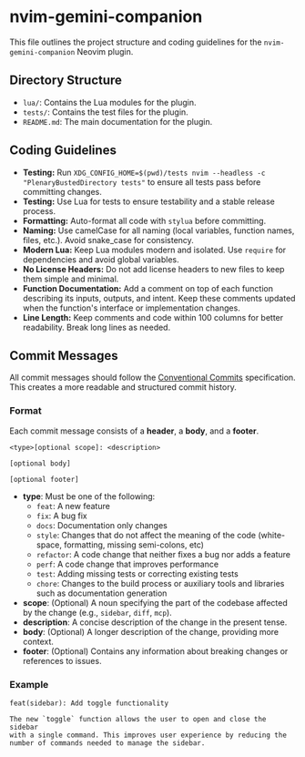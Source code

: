 # nvim-gemini-companion

This file outlines the project structure and coding guidelines for the `nvim-gemini-companion` Neovim plugin.

## Directory Structure

*   `lua/`: Contains the Lua modules for the plugin.
*   `tests/`: Contains the test files for the plugin.
*   `README.md`: The main documentation for the plugin.

## Coding Guidelines

*   **Testing:** Run `XDG_CONFIG_HOME=$(pwd)/tests nvim --headless -c "PlenaryBustedDirectory tests"` to ensure all tests pass before committing changes.
*   **Testing:** Use Lua for tests to ensure testability and a stable release process.
*   **Formatting:** Auto-format all code with `stylua` before committing.
*   **Naming:** Use camelCase for all naming (local variables, function names, files, etc.). Avoid snake_case for consistency.
*   **Modern Lua:** Keep Lua modules modern and isolated. Use `require` for dependencies and avoid global variables.
*   **No License Headers:** Do not add license headers to new files to keep them simple and minimal.
*   **Function Documentation:** Add a comment on top of each function describing its inputs, outputs, and intent. Keep these comments updated when the function's interface or implementation changes.
*   **Line Length:** Keep comments and code within 100 columns for better readability. Break long lines as needed.

## Commit Messages

All commit messages should follow the [Conventional Commits](https://www.conventionalcommits.org/en/v1.0.0/) specification. This creates a more readable and structured commit history.

### Format

Each commit message consists of a **header**, a **body**, and a **footer**.

```
<type>[optional scope]: <description>

[optional body]

[optional footer]
```

*   **type**: Must be one of the following:
    *   `feat`: A new feature
    *   `fix`: A bug fix
    *   `docs`: Documentation only changes
    *   `style`: Changes that do not affect the meaning of the code (white-space, formatting, missing semi-colons, etc)
    *   `refactor`: A code change that neither fixes a bug nor adds a feature
    *   `perf`: A code change that improves performance
    *   `test`: Adding missing tests or correcting existing tests
    *   `chore`: Changes to the build process or auxiliary tools and libraries such as documentation generation
*   **scope**: (Optional) A noun specifying the part of the codebase affected by the change (e.g., `sidebar`, `diff`, `mcp`).
*   **description**: A concise description of the change in the present tense.
*   **body**: (Optional) A longer description of the change, providing more context.
*   **footer**: (Optional) Contains any information about breaking changes or references to issues.

### Example

```
feat(sidebar): Add toggle functionality

The new `toggle` function allows the user to open and close the sidebar
with a single command. This improves user experience by reducing the
number of commands needed to manage the sidebar.
```